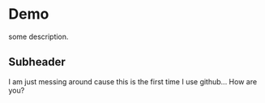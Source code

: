 # Demo

some description.

## Subheader

I am just messing around cause this is the first time I use github...
How are you?